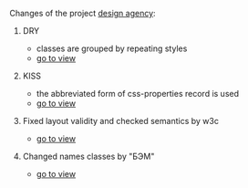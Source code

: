 Changes of the project [design agency](https://github.com/slowsleep/design-agency/tree/corrected):
1. DRY
    - classes are grouped by repeating styles
    - [go to view](https://github.com/slowsleep/design-agency/commit/61cb17855190566093ba5c1d057fe02a5531f5db)

2. KISS
    - the abbreviated form of css-properties record is used
    - [go to view](https://github.com/slowsleep/design-agency/commit/863da1a4a97a4686cc913271cef3f5b056e318bb)

3. Fixed layout validity and checked semantics by w3c
    - [go to view](https://github.com/slowsleep/design-agency/commit/9cbea3005a47c4fb30bce5f026d8f4be116c3922)

4. Changed names classes by "БЭМ"
    - [go to view](https://github.com/slowsleep/design-agency/commit/f05ecea68c7104f0b97926fb2d9793b843d13dbb)



